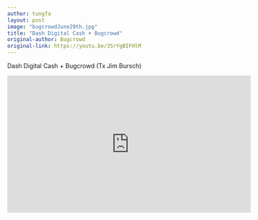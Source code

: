```yaml
---
author: tungfa
layout: post
image: "bugcrowdJune29th.jpg"
title: "Dash Digital Cash + Bugcrowd"
original-author: Bugcrowd
original-link: https://youtu.be/3SrYgBIFHlM
---
```




Dash Digital Cash + Bugcrowd
(Tx Jim Bursch)
<iframe width="560" height="315" src="https://www.youtube.com/embed/3SrYgBIFHlM" frameborder="0" allow="autoplay; encrypted-media" allowfullscreen></iframe>
